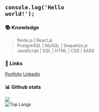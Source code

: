 ## <code>console.log('Hello world!');</code>

### 📚 Knowledge

> Node.js | React.js <br/>
> PostgreSQL | MySQL | Sequelize.js <br/>
> JavaScript | SQL | HTML | CSS | SASS

### 🔗 Links

[Portfolio](https://phbrg.vercel.app)
[Linkedin](https://www.linkedin.com/in/pedro-henrique-b-bergamin/)

### 📊 Github stats

![](https://komarev.com/ghpvc/?username=phbrg)
<br/>
![Top Langs](https://github-readme-stats.vercel.app/api/top-langs/?username=phbrg&layout=compact&theme=dark&hide_border=true&include_all_commits=true&count_private=true&text_color=fff&icon_color=fff&title_color=fff&bg_color=0d1117&show_icons=true")

